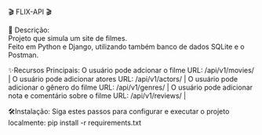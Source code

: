  
🎬 FLIX-API 🎬

🚀 Descrição:<br>
Projeto que simula um site de filmes.<br>
Feito em Python e Django, utilizando também banco de dados SQLite e o Postman.<br>

✨Recursos Principais:
O usuário pode adcionar o filme URL: /api/v1/movies/ |
O usuário pode adicionar atores URL: /api/v1/actors/ |
O usuário pode adicionar o gênero do filme URL: /api/v1/genres/ |
O usuário pode adicionar nota e comentário sobre o filme URL: /api/v1/reviews/ |

🛠️Instalação: 
Siga estes passos para configurar e executar o projeto localmente: 
pip install -r requirements.txt
